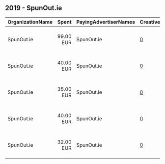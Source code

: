 ## 2019 - SpunOut.ie 
|OrganizationName|Spent|PayingAdvertiserNames|CreativeUrls|Impressions|Genders|AgeBrackets|CountryCodes|BillingAddresses|CandidateBallotInformation|
|:---|---:|:---|:---|---:|:---|:---|:---|:---|:---|
|SpunOut.ie|99.00 EUR|SpunOut.ie|[0](https://www.snap.com/political-ads/asset/708929e19dfc836d6186126fb3898691be7f93b081b2de1792dc6442f2bd23ce?mediaType=mp4)|102,906||16-25|ireland|"Sean McBride House, 48 Fleet Street,,Dublin 2,D02 T883,IE"||
|SpunOut.ie|40.00 EUR|SpunOut.ie|[0](https://www.snap.com/political-ads/asset/be27c9744eb1ba18b6e1fd6b426103728b33c6ed21b4dca6713b60a78fe3997e?mediaType=mp4)|39,236||18-25|ireland|"Sean McBride House, 48 Fleet Street,,Dublin 2,D02 T883,IE"||
|SpunOut.ie|35.00 EUR|SpunOut.ie|[0](https://www.snap.com/political-ads/asset/a19b2f74244afb9213cacde98015189045a0d2800c6dd3b89990acb88861b1f8?mediaType=mp4)|34,086||18-25|ireland|"Sean McBride House, 48 Fleet Street,,Dublin 2,D02 T883,IE"||
|SpunOut.ie|40.00 EUR|SpunOut.ie|[0](https://www.snap.com/political-ads/asset/1616c36d6ec8ec7e25ce9f33c44d1ce901cd06d886ccf89e4ae76275329df8d7?mediaType=mp4)|44,165||16-25|ireland|"Sean McBride House, 48 Fleet Street,,Dublin 2,D02 T883,IE"||
|SpunOut.ie|32.00 EUR|SpunOut.ie|[0](https://www.snap.com/political-ads/asset/4ff48c665214aae8d2c57e6e3f4013489a2c177a78d368800abe08b494c6df6b?mediaType=mp4)|31,078||18-25|ireland|"Sean McBride House, 48 Fleet Street,,Dublin 2,D02 T883,IE"||
